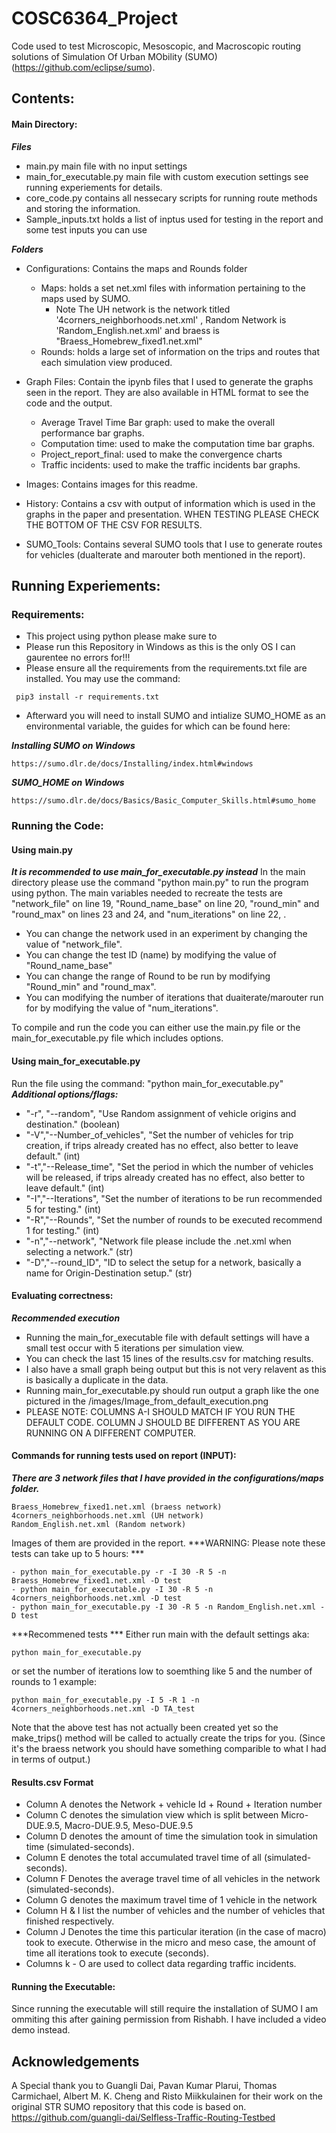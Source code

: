 # COSC6364_Project
 Code used to test Microscopic, Mesoscopic, and Macroscopic routing solutions of Simulation Of Urban MObility (SUMO) (https://github.com/eclipse/sumo).
 
## Contents:
#### Main Directory:

***Files***
- main.py main file with no input settings
- main_for_executable.py main file with custom execution settings see running experiements for details.
- core_code.py contains all nessecary scripts for running route methods and storing the information.
- Sample_inputs.txt holds a list of inptus used for testing in the report and some test inputs you can use

***Folders***
- Configurations: Contains the maps and Rounds folder
	- Maps: holds a set net.xml files with information pertaining to the maps used by SUMO.
		- Note The UH network is the network titled '4corners_neighborhoods.net.xml' , Random Network is 'Random_English.net.xml' and braess is "Braess_Homebrew_fixed1.net.xml"
	- Rounds: holds a large set of information on the trips and routes that each simulation view produced.
	
- Graph Files: Contain the ipynb files that I used to generate the graphs seen in the report. They are also available in HTML format to see the code and the output.
	- Average Travel Time Bar graph: used to make the overall performance bar graphs.
	- Computation time: used to make the computation time bar graphs.
	- Project_report_final: used to make the convergence charts
	- Traffic incidents: used to make the traffic incidents bar graphs.

- Images: Contains images for this readme.

- History: Contains a csv with output of information which is used in the graphs in the paper and presentation. WHEN TESTING PLEASE CHECK THE BOTTOM OF THE CSV FOR RESULTS.

- SUMO_Tools: Contains several SUMO tools that I use to generate routes for vehicles (duaIterate and marouter both mentioned in the report).
	
## Running Experiements:
 
### Requirements: 
- This project using python please make sure to
- Please run this Repository in Windows as this is the only OS I can gaurentee no errors for!!!
- Please ensure all the requirements from the requirements.txt file are installed. You may use the command:
```
 pip3 install -r requirements.txt
```
- Afterward you will need to install SUMO and intialize SUMO_HOME as an environmental variable, the guides for which can be found here:

***Installing SUMO on Windows***
```
https://sumo.dlr.de/docs/Installing/index.html#windows
```

***SUMO_HOME on Windows***
```
https://sumo.dlr.de/docs/Basics/Basic_Computer_Skills.html#sumo_home
```


### Running the Code:


#### Using main.py
***It is recommended to use main_for_executable.py instead***
In the main directory please use the command "python main.py" to run the program using python.
The main variables needed to recreate the tests are "network_file" on line 19, "Round_name_base" on line 20, "round_min" and "round_max" on lines 23 and 24, and "num_iterations" on line 22, . 
- You can change the network used in an experiment by changing the value of "network_file".
- You can change the test ID (name) by modifying the value of "Round_name_base"
- You can change the range of Round to be run by modifying "Round_min" and "round_max".
- You can modifying the number of iterations that duaiterate/marouter run for by modifying the value of "num_iterations".

To compile and run the code you can either use the main.py file or the main_for_executable.py file which includes options.

#### Using main_for_executable.py
Run the file using the command: "python main_for_executable.py"
***Additional options/flags:***
- "-r", "--random", "Use Random assignment of vehicle origins and destination." (boolean)
- "-V","--Number_of_vehicles", "Set the number of vehicles for trip creation, if trips already created has no effect, also better to leave default." (int)
- "-t","--Release_time", "Set the period in which the number of vehicles will be released, if trips already created has no effect, also better to leave default." (int)
- "-I","--Iterations", "Set the number of iterations to be run recommended 5 for testing." (int)
- "-R","--Rounds", "Set the number of rounds to be executed recommend 1 for testing." (int)
- "-n","--network", "Network file please include the .net.xml when selecting a network." (str)
- "-D","--round_ID", "ID to select the setup for a network, basically a name for Origin-Destination setup." (str)

#### Evaluating correctness: 
***Recommended execution***
- Running the main_for_executable file with default settings will have a small test occur with 5 iterations per simulation view.
- You can check the last 15 lines of the results.csv for matching results. 
- I also have a small graph being output but this is not very relavent as this is basically a duplicate in the data. 
- Running main_for_executable.py should run output a graph like the one pictured in the /images/Image_from_default_execution.png
- PLEASE NOTE: COLUMNS A-I SHOULD MATCH IF YOU RUN THE DEFAULT CODE. COLUMN J SHOULD BE DIFFERENT AS YOU ARE RUNNING ON A DIFFERENT COMPUTER.

#### Commands for running tests used on report (INPUT):
***There are 3 network files that I have provided in the configurations/maps folder.***
```
Braess_Homebrew_fixed1.net.xml (braess network)
4corners_neighborhoods.net.xml (UH network)
Random_English.net.xml (Random network)
```
Images of them are provided in the report. 
***WARNING: Please note these tests can take up to 5 hours: ***
```
- python main_for_executable.py -r -I 30 -R 5 -n Braess_Homebrew_fixed1.net.xml -D test
- python main_for_executable.py -I 30 -R 5 -n 4corners_neighborhoods.net.xml -D test
- python main_for_executable.py -I 30 -R 5 -n Random_English.net.xml -D test
```

***Recommened tests *** 
Either run main with the default settings aka: 
```
python main_for_executable.py
```
or set the number of iterations low to soemthing like 5 and the number of rounds to 1 example:
```
python main_for_executable.py -I 5 -R 1 -n 4corners_neighborhoods.net.xml -D TA_test
```
Note that the above test has not actually been created yet so the make_trips() method will be called to actually create the trips for you. 
(Since it's the braess network you should have something comparible to what I had in terms of output.)
	
	
#### Results.csv Format
- Column A denotes the Network + vehicle Id + Round + Iteration number
- Column C denotes the simulation view which is split between Micro-DUE.9.5, Macro-DUE.9.5, Meso-DUE.9.5
- Column D denotes the amount of time the simulation took in simulation time (simulated-seconds).
- Column E denotes the total accumulated travel time of all (simulated-seconds).
- Column F Denotes the average travel time of all vehicles in the network (simulated-seconds).
- Column G denotes the maximum travel time of 1 vehicle in the network
- Column H & I list the number of vehicles and the number of vehicles that finished respectively.
- Column J Denotes the time this particular iteration (in the case of macro) took to execute. Otherwise in the micro and meso case, the amount of time all iterations took to execute (seconds).
- Columns k - O are used to collect data regarding traffic incidents.

#### Running the Executable: 
Since running the executable will still require the installation of SUMO I am ommiting this after gaining permission from Rishabh. I have included a video demo instead. 
## Acknowledgements
A Special thank you to Guangli Dai, Pavan Kumar Plarui, Thomas Carmichael, Albert M. K. Cheng and Risto Miikkulainen for their work on the original STR SUMO repository that this code is based on.
https://github.com/guangli-dai/Selfless-Traffic-Routing-Testbed

